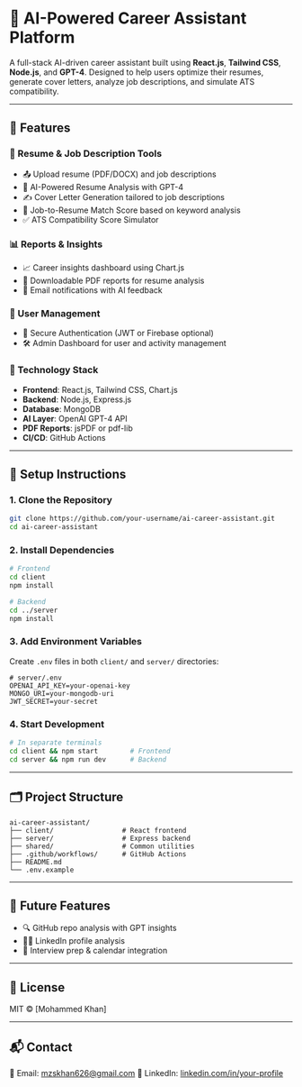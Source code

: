 # 💼 AI-Powered Career Assistant Platform

A full-stack AI-driven career assistant built using **React.js**, **Tailwind CSS**, **Node.js**, and **GPT-4**. Designed to help users optimize their resumes, generate cover letters, analyze job descriptions, and simulate ATS compatibility.

---

## 🧠 Features

### 📄 Resume & Job Description Tools

- 📤 Upload resume (PDF/DOCX) and job descriptions
- 🤖 AI-Powered Resume Analysis with GPT-4
- ✍️ Cover Letter Generation tailored to job descriptions
- 🧮 Job-to-Resume Match Score based on keyword analysis
- ✅ ATS Compatibility Score Simulator

### 📊 Reports & Insights

- 📈 Career insights dashboard using Chart.js
- 📁 Downloadable PDF reports for resume analysis
- 📧 Email notifications with AI feedback

### 🔐 User Management

- 🔐 Secure Authentication (JWT or Firebase optional)
- 🛠 Admin Dashboard for user and activity management

### 🧰 Technology Stack

- **Frontend**: React.js, Tailwind CSS, Chart.js
- **Backend**: Node.js, Express.js
- **Database**: MongoDB
- **AI Layer**: OpenAI GPT-4 API
- **PDF Reports**: jsPDF or pdf-lib
- **CI/CD**: GitHub Actions

---

## 🚀 Setup Instructions

### 1. Clone the Repository

```bash
git clone https://github.com/your-username/ai-career-assistant.git
cd ai-career-assistant
```

### 2. Install Dependencies

```bash
# Frontend
cd client
npm install

# Backend
cd ../server
npm install
```

### 3. Add Environment Variables

Create `.env` files in both `client/` and `server/` directories:

```
# server/.env
OPENAI_API_KEY=your-openai-key
MONGO_URI=your-mongodb-uri
JWT_SECRET=your-secret
```

### 4. Start Development

```bash
# In separate terminals
cd client && npm start        # Frontend
cd server && npm run dev      # Backend
```

---

## 🗂️ Project Structure

```
ai-career-assistant/
├── client/                 # React frontend
├── server/                 # Express backend
├── shared/                 # Common utilities
├── .github/workflows/      # GitHub Actions
├── README.md
└── .env.example
```

---

## 🧪 Future Features

- 🔍 GitHub repo analysis with GPT insights
- 🧑‍💼 LinkedIn profile analysis
- 📅 Interview prep & calendar integration

---

## 📜 License

MIT © [Mohammed Khan]

---

## 📬 Contact

📧 Email: mzskhan626@gmail.com
🔗 LinkedIn: [linkedin.com/in/your-profile](https://linkedin.com/in/your-profile)
